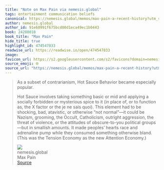 ```yaml
---
title: "Note on Max Pain via nemesis.global"
tags: entertainment communication beliefs
canonical: https://nemesis.global/memos/max-pain-a-recent-history?utm_source=substack&utm_medium=email
author: nemesis.global
author_id: 91e60991f675bcd00d1eca49ec1b0443
book: 24288018
book_title: "Max Pain"
hide_title: true
highlight_id: 474547833
readwise_url: https://readwise.io/open/474547833
image: 
favicon_url: https://s2.googleusercontent.com/s2/favicons?domain=nemesis.global
source_emoji: 🌐
source_url: "https://nemesis.global/memos/max-pain-a-recent-history?utm_source=substack&utm_medium=email#:~:text=As%20a%20subset,new%20Attention%20Economy.%29"
---
```


> As a subset of contrarianism, Hot Sauce Behavior became especially popular.
> 
> Hot Sauce involves taking something basic or mid and applying a socially forbidden or mysterious spice to it (in place of, or to function as, the X factor or the je ne sais quoi). This element had to be shocking, bad, atavistic, or otherwise “not normal”—it could be Nazism, grooming, the Occult, Catholicism, outright aggression, the threat of violence, or the attitudes of obscure-to-you political groups—but in smallish amounts. It made peoples’ hearts race and adrenaline pump while they consumed something otherwise bland. (This was the Tension Economy as the new Attention Economy.)
> <div class="quoteback-footer"><div class="quoteback-avatar"><img class="mini-favicon" src="https://s2.googleusercontent.com/s2/favicons?domain=nemesis.global"></div><div class="quoteback-metadata"><div class="metadata-inner"><span style="display:none">FROM:</span><div aria-label="nemesis.global" class="quoteback-author"> nemesis.global</div><div aria-label="Max Pain" class="quoteback-title"> Max Pain</div></div></div><div class="quoteback-backlink"><a target="_blank" aria-label="go to the full text of this quotation" rel="noopener" href="https://nemesis.global/memos/max-pain-a-recent-history?utm_source=substack&utm_medium=email#:~:text=As%20a%20subset,new%20Attention%20Economy.%29" class="quoteback-arrow"> Source</a></div></div>